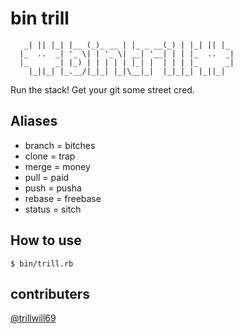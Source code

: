 bin trill
===

```
   _| || |_| |__ (_)_ __ | |_ _ __(_) | |_| || |_
  |_  ..  _| '_ \| | '_ \| __| '__| | | |_  ..  _|
  |_      _| |_) | | | | | |_| |  | | | |_      _|
    |_||_| |_.__/|_|_| |_|\__|_|  |_|_|_| |_||_|
```

Run the stack! Get your git some street cred.

## Aliases
* branch  = bitches
* clone   = trap
* merge   = money
* pull    = paid
* push    = pusha
* rebase  = freebase
* status  = sitch

## How to use
`$ bin/trill.rb`

## contributers
[@trillwill69](https://github.com/griffinmyers)
